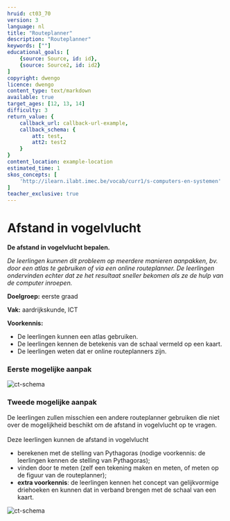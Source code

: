 ```yaml
---
hruid: ct03_70
version: 3
language: nl
title: "Routeplanner"
description: "Routeplanner"
keywords: [""]
educational_goals: [
    {source: Source, id: id}, 
    {source: Source2, id: id2}
]
copyright: dwengo
licence: dwengo
content_type: text/markdown
available: true
target_ages: [12, 13, 14]
difficulty: 3
return_value: {
    callback_url: callback-url-example,
    callback_schema: {
        att: test,
        att2: test2
    }
}
content_location: example-location
estimated_time: 1
skos_concepts: [
    'http://ilearn.ilabt.imec.be/vocab/curr1/s-computers-en-systemen'
]
teacher_exclusive: true
---
```

# Afstand in vogelvlucht

**De afstand in vogelvlucht bepalen.**

*De leerlingen kunnen dit probleem op meerdere manieren aanpakken, bv. door een atlas te gebruiken of via een online routeplanner. De leerlingen ondervinden echter dat ze het resultaat sneller bekomen als ze de hulp van de computer inroepen.*

**Doelgroep:** eerste graad

**Vak:** aardrijkskunde, ICT

**Voorkennis:** 
* De leerlingen kunnen een atlas gebruiken. 
* De leerlingen kennen de betekenis van de schaal vermeld op een kaart.
* De leerlingen weten dat er online routeplanners zijn. 

### Eerste mogelijke aanpak

![ct-schema](@learning-object/m_ct03_70a/nl/3)

### Tweede mogelijke aanpak

De leerlingen zullen misschien een andere routeplanner gebruiken die niet over de mogelijkheid beschikt om de afstand in vogelvlucht op te vragen. <br><br>
Deze leerlingen kunnen de afstand in vogelvlucht
* berekenen met de stelling van Pythagoras (nodige voorkennis: de leerlingen kennen de stelling van Pythagoras); 
* vinden door te meten (zelf een tekening maken en meten, of meten op de figuur van de routeplanner);
*  **extra voorkennis**: de leerlingen kennen het concept van gelijkvormige driehoeken en kunnen dat in verband brengen met de schaal van een kaart.

![ct-schema](@learning-object/m_ct03_70b/nl/3)
